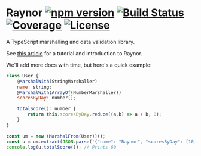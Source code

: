 # Raynor [![npm version](https://badge.fury.io/js/raynor.svg)](https://badge.fury.io/js/raynor) [![Build Status](https://travis-ci.org/horia141/raynor.svg?branch=master)](https://travis-ci.org/horia141/raynor) [![Coverage](https://codecov.io/gh/horia141/raynor/branch/master/graph/badge.svg)](https://codecov.io/gh/horia141/raynor) [![License](https://img.shields.io/badge/license-MIT-blue.svg)](https://img.shields.io/badge/license-MIT-blue.svg)

A TypeScript marshalling and data validation library.

See [this article](http://horia141.com/raynor.html) for a tutorial and introduction to Raynor.

We'll add more docs with time, but here's a quick example:

```js
class User {
    @MarshalWith(StringMarshaller)
    name: string;
    @MarshalWith(ArrayOf(NumberMarshaller))
    scoresByDay: number[];

    totalScore(): number {
        return this.scoresByDay.reduce((a,b) => a + b, 0);
    }
}

const um = new (MarshalFrom(User))();
const u = um.extract(JSON.parse('{"name": "Raynor", "scoresByDay": [10, 20, 30]}'));
console.log(u.totalScore()); // Prints 60
```


